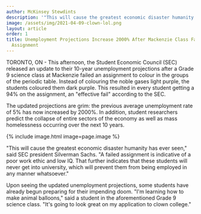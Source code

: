 ```yaml
---
author: McKinsey Stewdints
description: '"This will cause the greatest economic disaster humanity has ever seen."'
image: /assets/img/2021-04-09-clown-lol.png
layout: article
order: 1
title: Unemployment Projections Increase 2000% After Mackenzie Class Fails Colouring
  Assignment
---
```


TORONTO, ON - This afternoon, the Student Economic Council (SEC) released an update to their 10-year unemployment projections after a Grade 9 science class at Mackenzie failed an assignment to colour in the groups of the periodic table. Instead of colouring the noble gases light purple, the students coloured them dark purple. This resulted in every student getting a 94% on the assignment, an "effective fail" according to the SEC.

The updated projections are grim: the previous average unemployment rate of 5% has now increased by 2000%. In addition, student researchers predict the collapse of entire sectors of the economy as well as mass homelessness occurring over the next 10 years.

{% include image.html image=page.image %}

"This will cause the greatest economic disaster humanity has ever seen," said SEC president Silverman Sachs. "A failed assignment is indicative of a poor work ethic and low IQ. That further indicates that these students will never get into university, which will prevent them from being employed in any manner whatsoever."

Upon seeing the updated unemployment projections, some students have already begun preparing for their impending doom. "I'm learning how to make animal balloons," said a student in the aforementioned Grade 9 science class. "It's going to look great on my application to clown college."
